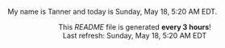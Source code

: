 My name is Tanner and today is Sunday, May 18, 5:20 AM EDT.

<p align="center">This <i>README</i> file is generated <b>every 3 hours</b>!</br>Last refresh: Sunday, May 18, 5:20 AM EDT<br /></p>

